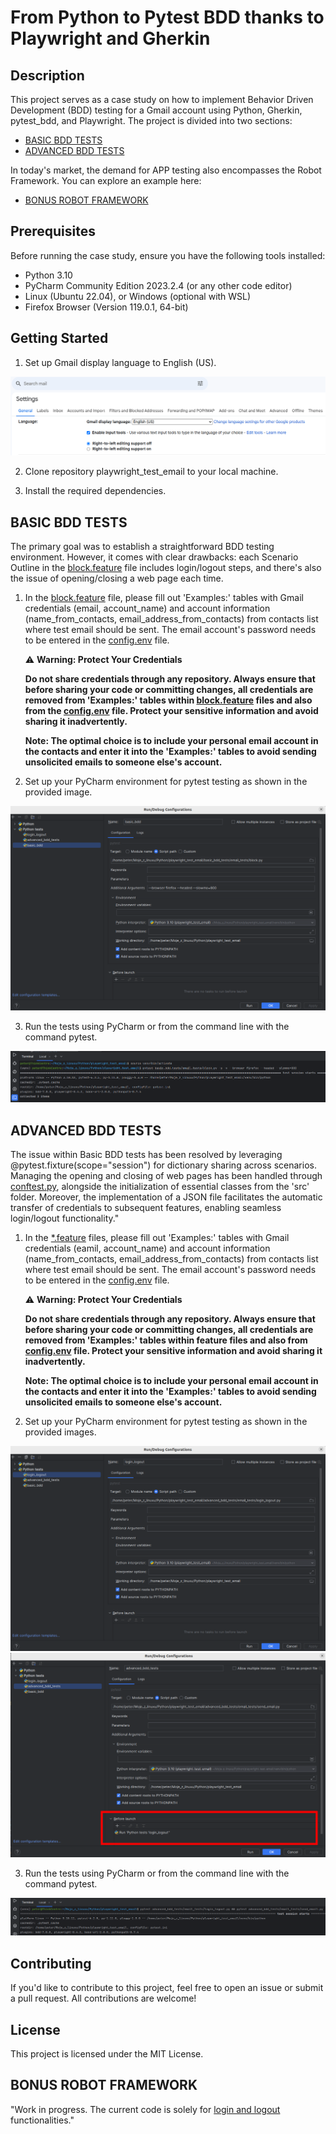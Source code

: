 # From Python to Pytest BDD thanks to Playwright and Gherkin

## Description

This project serves as a case study on how to implement Behavior Driven Development (BDD) testing for a Gmail account 
using Python, Gherkin, pytest_bdd, and Playwright. The project is divided into two sections:
- [BASIC BDD TESTS](#basic-bdd-tests) 
- [ADVANCED BDD TESTS](#advanced-bdd-tests)

In today's market, the demand for APP testing also encompasses the Robot Framework. You can explore an example here:
- [BONUS ROBOT FRAMEWORK](#bonus-robot-framework)


## Prerequisites

Before running the case study, ensure you have the following tools installed:

- Python 3.10
- PyCharm Community Edition 2023.2.4 (or any other code editor)
- Linux (Ubuntu 22.04), or Windows (optional with WSL)
- Firefox Browser (Version 119.0.1, 64-bit)

## Getting Started

1. Set up Gmail display language to English (US).

![Gmail Display Language Configuration](/files/gmail_setup/gmail_display_language.png)

2. Clone repository playwright_test_email to your local machine.

3. Install the required dependencies.

## BASIC BDD TESTS

The primary goal was to establish a straightforward BDD testing environment. 
However, it comes with clear drawbacks: each Scenario Outline in 
the [block.feature](/basic_bdd_tests/email_tests/features/block.feature) file includes login/logout steps, and there's 
also the issue of opening/closing a web page each time.

1. In the [block.feature](/basic_bdd_tests/email_tests/features/block.feature) file, please fill out 'Examples:' tables 
   with Gmail credentials (email, account_name) and account information (name_from_contacts, 
   email_address_from_contacts) from contacts list where test email should be sent. The email account's password 
   needs to be entered in the [config.env](/config.env) file.

   ⚠️ **Warning: Protect Your Credentials**

   **Do not share credentials through any repository. Always ensure that before sharing your code or committing changes, 
   all credentials are removed from 'Examples:' tables within [block.feature](/basic_bdd_tests/email_tests/features/block.feature) 
   files and also from the [config.env](/config.env) file. 
   Protect your sensitive information and avoid sharing it inadvertently.**

   
   **Note: The optimal choice is to include your personal email account in the contacts and enter it into the 'Examples:' 
   tables to avoid sending unsolicited emails to someone else's account.**

2. Set up your PyCharm environment for pytest testing as shown in the provided image.

![PyCharm Configuration](/files/pycharm_setup/basic_bdd_setup.png)

3. Run the tests using PyCharm or from the command line with the command pytest.

![Terminal commands](/files/terminal_commands/terminal_commands_basic_bdd_setup.png)

## ADVANCED BDD TESTS

The issue within Basic BDD tests has been resolved by leveraging @pytest.fixture(scope="session") for dictionary sharing
across scenarios. Managing the opening and closing of web pages has been handled through [conftest.py](/advanced_bdd_tests/email_tests/conftest.py), 
alongside the initialization of essential classes from the 'src' folder. Moreover, the implementation of a JSON file 
facilitates the automatic transfer of credentials to subsequent features, enabling seamless login/logout functionality."

1. In the [*.feature](/advanced_bdd_tests/email_tests/features) files, please fill out 'Examples:' tables with Gmail 
   credentials (eamil, account_name) and account information (name_from_contacts, email_address_from_contacts)
   from contacts list where test email should be sent.  The email account's password 
   needs to be entered in the [config.env](/config.env) file.

   ⚠️ **Warning: Protect Your Credentials**

   **Do not share credentials through any repository. Always ensure that before sharing your code or committing changes, 
   all credentials are removed from 'Examples:' tables within feature files and also from [config.env](/config.env) file.
   Protect your sensitive information and avoid sharing it inadvertently.**
 
   **Note: The optimal choice is to include your personal email account in the contacts and enter it into the 'Examples:' 
   tables to avoid sending unsolicited emails to someone else's account.**

2. Set up your PyCharm environment for pytest testing as shown in the provided images.

![PyCharm Configuration](/files/pycharm_setup/pycharm_advanced_bdd_setup1.png)
![PyCharm Configuration](/files/pycharm_setup/pycharm_advanced_bdd_setup2.png)

3. Run the tests using PyCharm or from the command line with the command pytest.

![Terminal commands](/files/terminal_commands/terminal_commands_advanced_bdd_setup.png)

## Contributing
If you'd like to contribute to this project, feel free to open an issue or submit a pull request. 
All contributions are welcome!

## License
This project is licensed under the MIT License.

## BONUS ROBOT FRAMEWORK

"Work in progress. The current code is solely for [login and logout](/robot_framework/block.robot) functionalities."